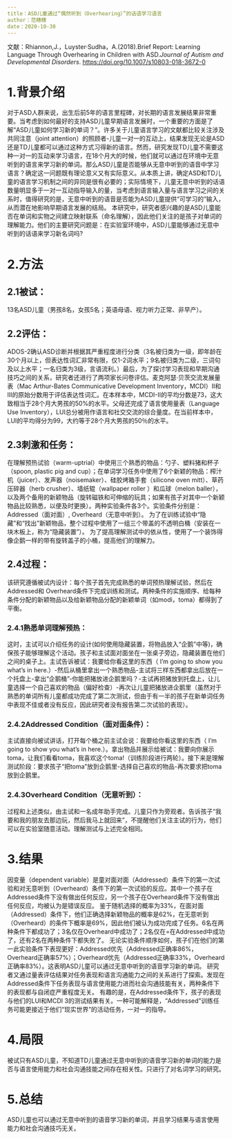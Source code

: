 ```yaml
---
title：ASD儿童通过“偶然听到（Overhearing）”的话语学习语言
author：范穗穗
date：2020-10-30
---
```

文献：Rhiannon,J.，Luyster·Sudha，A.(2018).Brief Report: Learning Language Through Overhearing in Children with ASD.*Journal of Autism and Developmental Disorders*. https://doi.org/10.1007/s10803-018-3672-0
# 1.背景介绍
对于ASD人群来说，出生后前5年的语言里程碑，对长期的语言发展结果非常重要。当考虑到如何最好的支持ASD儿童早期语言发展时，一个重要的方面是了解“ASD儿童如何学习新的单词？”。许多关于儿童语言学习的文献都比较关注涉及共同注意（joint attention）的照顾者-儿童一对一的互动上，结果发现无论是ASD还是TD儿童都可以通过这种方式习得新的语言。然而，研究发现TD儿童不需要这种一对一的互动来学习语言，在18个月大的时候，他们就可以通过在环境中无意听到的语言来学习新的单词。那么ASD儿童是否能够从无意中听到的语音中学习语言？确定这一问题既有理论意义又有实际意义。从本质上讲，确定ASD和TD儿童的语言学习机制之间的异同是很有必要的；实际情境下，儿童无意中听到的话语数量明显多于一对一互动指导输入的量，当考虑到语言输入量与语言学习之间的关系时，值得研究的是，无意中听到的语音是否能为ASD儿童提供“可学习的”输入，从而潜在地影响早期语言发展的结局。
本研究中，研究者感兴趣的是ASD儿童能否在单词和实物之间建立映射联系（命名理解），因此他们关注的是孩子对单词的理解能力。他们的主要研究问题是：在实验室环境中，ASD儿童能够通过无意中听到的话语来学习新名词吗?
# 2.方法
## 2.1被试：
13名ASD儿童（男孩8名，女孩5名；英语母语、视力听力正常、非早产）。
## 2.2评估：
ADOS-2确认ASD诊断并根据其严重程度进行分类（3名被归类为一级，即年龄在30个月以上，但表达性词汇非常有限，仅1-2词水平；9名被归类为二级，三词句及以上水平；一名归类为3级，言语流利。）最后，为了探讨学习表现和早期沟通技巧之间的关系，研究者还进行了两项家长问卷评估。麦克阿瑟·贝茨交流发展量表（Mac Arthur-Bates Communicative Development Inventory，MCDI）II和III的原始分数用于评估表达性词汇。在本样本中，MCDI-II的平均分数是73，这大致相当于28个月大男孩的50%的水平。父母还完成了语言使用量表（Language Use Inventory），LUI总分被用作语言和社交交流的综合量度。在当前样本中，LUI的平均得分为99，大约等于28个月大男孩的50％的水平。
## 2.3刺激和任务：
在理解预热试验（warm-uptrial）中使用三个熟悉的物品：勺子、塑料猪和杯子（spoon, plastic pig and cup）；在单词学习任务中使用了6个新颖的物品：榨汁机（juicer）、发声器（noisemaker）、硅胶烤箱手套（silicone oven mitt）、草药压碎器（herb crusher）、墙纸辊（wallpaper roller ）和瓜球（melon baller），以及两个备用的新颖物品（旋转磁铁和可伸缩的玩具；如果有孩子对其中一个新颖物品比较熟悉，以便及时更换）。两种实验条件各3个。实验条件分别是：Addressed（面对面）, Overheard（无意中听到）。
为了在训练试验中“隐藏”和“找出”新颖物品，整个过程中使用了一组三个带盖的不透明白桶（安装在一块木板上，称为“隐藏装置”）。 为了提高理解测试中的依从性，使用了一个装饰得像企鹅一样的带有旋转盖子的小桶，提高他们的理解力。
## 2.4过程：
该研究遵循被试内设计：每个孩子首先完成熟悉的单词预热理解试验，然后在Addressed和 Overheard条件下完成训练和测试。两种条件的实施顺序、给每种条件分配的新颖物品以及给新颖物品分配的新颖单词（如modi，toma）都得到了平衡。
### 2.4.1熟悉单词理解预热：
这时，主试可以介绍任务的设计(如何使用隐藏装置，将物品放入“企鹅”中等)，确保孩子能够理解这个活动。孩子和主试面对面坐在一张桌子旁边，隐藏装置在他们之间的桌子上。主试告诉被试：我要给你看这里的东西（ I’m going to show you what’s  in here.）-然后从桶里拿出一个熟悉物品-主试将三样东西都拿出后放在一个托盘上-拿出“企鹅桶”-你能把猪放进企鹅里吗？-主试再把猪放到托盘上，让儿童选择一个自己喜欢的物品（偏好检查）-再次让儿童把猪放进企鹅里（虽然对于熟悉的单词所有儿童都成功完成了第二次测试，但由于有一半的孩子在新单词任务中表现不佳或者没有反应，因此研究者没有报告第二次试验的表现）。
### 2.4.2Addressed Condition（面对面条件）：
主试直接向被试讲话，打开每个桶之前主试会说：我要给你看这里的东西（ I’m going to show you what’s  in here.）。拿出物品并展示给被试：我要向你展示toma，让我们看看toma，我喜欢这个toma!（训练阶段进行两轮）。接下来是理解测试阶段：要求孩子“把toma”放到企鹅里-选择自己喜欢的物品-再次要求把toma放到企鹅里。
### 2.4.3Overheard Condition（无意听到）：
过程和上述类似，由主试和一名成年助手完成。儿童只作为旁观者。告诉孩子“我要和我的朋友去那边玩，然后我马上就回来”，不提醒他们关注主试的行为，他们可以在实验室随意活动。理解测试与上述完全相同。
# 3.结果
因变量（dependent variable）是童对面对面（Addressed）条件下的第一次试验和对无意听到（Overheard）条件下的第一次试验的反应。其中一个孩子在Addressed条件下没有做出任何反应，另一个孩子在Overheard条件下没有做出任何反应，均被认为是错误反应。
鉴于随机选择的概率为33%，在面对面（Addressed）条件下，他们正确选择新颖物品的概率是62%，在无意听到（Overheard）的条件下概率是69%，因此他们被认为成功完成了任务。6名在两种条件下都成功了；3名仅在Overheard中成功了；2名仅在=在Addressed中成功了，还有2名在两种条件下都失败了。
无论实验条件顺序如何，孩子们在他们的第一此实验条件下表现更好：Addressed优先（Addressed正确率86%，Overheard正确率57%）；Overheard优先（Addressed正确率33%，Overheard正确率83%）。这表明ASD儿童可以通过无意中听到的语音学习新的单词。
研究者又通过量表评估结果对任务表现和语言沟通能力之间的关系进行了探索。发现在Addressed条件下任务表现与语言使用能力进而社会沟通技能有关，两种条件下的表现都与自闭症严重程度无关。
有趣的是，在Addressed条件下，孩子的表现与他们的LUI和MCDI 3的测试结果有关。一种可能解释是，“Addressed”训练任务可能更接近于他们“现实世界”的活动任务，一对一的指导。
# 4.局限
被试只有ASD儿童，不知道TD儿童通过无意中听到的语音学习新的单词的能力是否与语言使用能力和社会沟通技能之间存在相关性。只进行了对名词学习的研究。
# 5.总结
ASD儿童也可以通过无意中听到的语音学习新的单词，并且学习结果与语言使用能力和社会沟通技巧无关。
